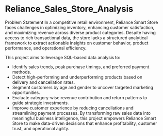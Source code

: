 # Reliance_Sales_Store_Analysis
 Problem Statement
In a competitive retail environment, Reliance Smart Store faces challenges in optimizing inventory, enhancing customer satisfaction, and maximizing revenue across diverse product categories. Despite having access to rich transactional data, the store lacks a structured analytical framework to extract actionable insights on customer behavior, product performance, and operational efficiency.

This project aims to leverage SQL-based data analysis to:
- Identify sales trends, peak purchase timings, and preferred payment methods.
- Detect high-performing and underperforming products based on delivery and cancellation rates.
- Segment customers by age and gender to uncover targeted marketing opportunities.
- Evaluate category-wise revenue contribution and return patterns to guide strategic investments.
- Improve customer experience by reducing cancellations and streamlining payment processes.
By transforming raw sales data into meaningful business intelligence, this project empowers Reliance Smart Store to make data-driven decisions that enhance profitability, customer trust, and operational agility.
